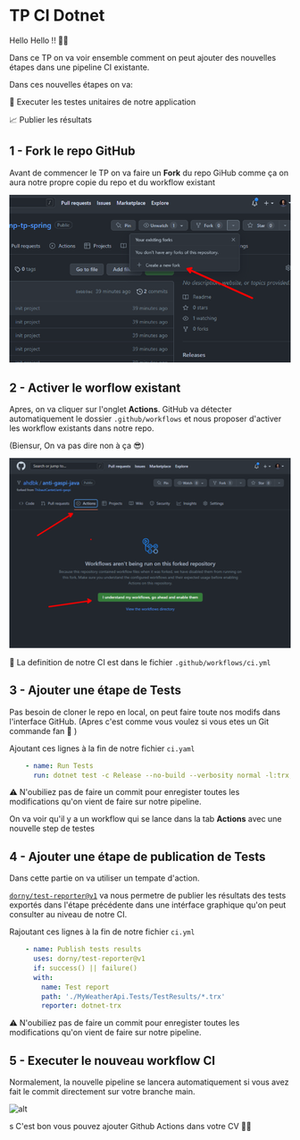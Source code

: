 # TP CI Dotnet
Hello Hello !! 👋👋


Dans ce TP on va voir ensemble comment on peut ajouter des nouvelles étapes dans une pipeline CI existante. 

Dans ces nouvelles étapes on va: 

🔴 Executer les testes unitaires de notre application

📈 Publier les résultats

## 1 - Fork le repo GitHub
Avant de commencer le TP on va faire un **Fork** du repo GiHub comme ça on aura notre propre copie du repo et du workflow existant

![](./readmeContent/01.png)


## 2 - Activer le worflow existant
Apres, on va cliquer sur l'onglet **Actions**.
GitHub va détecter automatiquement le dossier `.github/workflows` et nous proposer d'activer les workflow existants dans notre repo. 

(Biensur, On va pas dire non à ça 😎)

![](./readmeContent/02.png)

📝 La definition de notre CI est dans le fichier 
`.github/workflows/ci.yml`

## 3 - Ajouter une étape de Tests
Pas besoin de cloner le repo en local, on peut faire toute nos modifs dans l'interface GitHub. (Apres c'est comme vous voulez si vous etes un Git commande fan 🙈 )

Ajoutant ces lignes à la fin de notre fichier `ci.yaml`
```yaml
    - name: Run Tests
      run: dotnet test -c Release --no-build --verbosity normal -l:trx;LogFileName=TestOutput.trx
```

⚠️ N'oubiliez pas de faire un commit pour enregister toutes les modifications qu'on vient de faire sur notre pipeline.

On va voir qu'il y a un workflow qui se lance dans la tab **Actions** avec une nouvelle step de testes
## 4 - Ajouter une étape de publication de Tests

Dans cette partie on va utiliser un tempate d'action.

[`dorny/test-reporter@v1`](https://github.com/dorny/test-reporter) va nous permetre de publier les résultats des tests exportés dans l'étape précédente dans une intérface graphique qu'on peut consulter au niveau de notre CI.

Rajoutant ces lignes à la fin de notre fichier `ci.yml`

```yaml
    - name: Publish tests results
      uses: dorny/test-reporter@v1
      if: success() || failure()     
      with:
        name: Test report             
        path: './MyWeatherApi.Tests/TestResults/*.trx'
        reporter: dotnet-trx
```

⚠️ N'oubiliez pas de faire un commit pour enregister toutes les modifications qu'on vient de faire sur notre pipeline.

## 5 - Executer le nouveau workflow CI

Normalement, la nouvelle pipeline se lancera automatiquement si vous avez fait le commit directement sur votre branche main.

![alt](https://user-images.githubusercontent.com/2827484/193114586-fb47ff62-092a-4bef-a13d-7af177e9702b.png)

s
C'est bon vous pouvez ajouter Github Actions dans votre CV 🥳🥳
